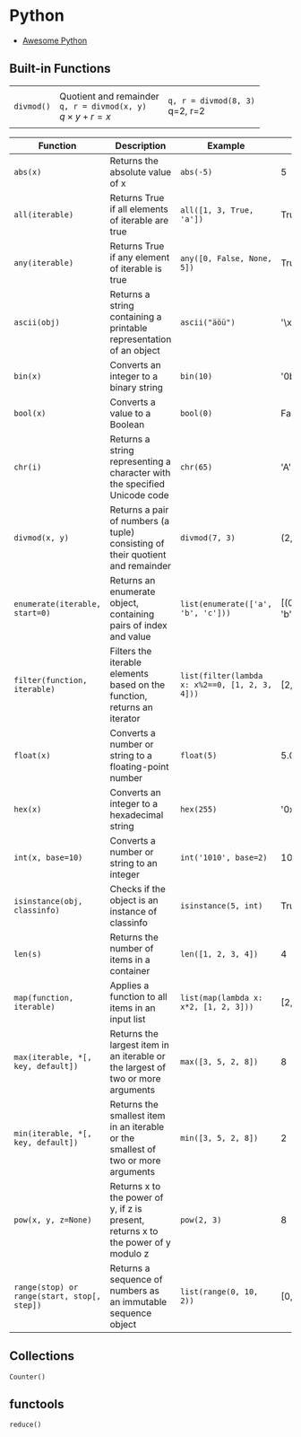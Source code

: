 Python
===

- [Awesome Python](https://github.com/vinta/awesome-python)

Built-in Functions
---

|            |                                                              |                                         |
| ---------- | ------------------------------------------------------------ | --------------------------------------- |
|            |                                                              |                                         |
| `divmod()` | Quotient and remainder<br/>`q, r = divmod(x, y)`<br/>$q\times y+r=x$ | `q, r = divmod(8, 3)`<br/>q=2, r=2<br/> |
|            |                                                              |                                         |

| Function                                    | Description                                                  | Example                                        | Result                         |
| ------------------------------------------- | ------------------------------------------------------------ | ---------------------------------------------- | ------------------------------ |
| `abs(x)`                                    | Returns the absolute value of x                              | `abs(-5)`                                      | 5                              |
| `all(iterable)`                             | Returns True if all elements of iterable are true            | `all([1, 3, True, 'a'])`                       | True                           |
| `any(iterable)`                             | Returns True if any element of iterable is true              | `any([0, False, None, 5])`                     | True                           |
| `ascii(obj)`                                | Returns a string containing a printable representation of an object | `ascii("äöü")`                                 | '\xe4\xf6\xfc'                 |
| `bin(x)`                                    | Converts an integer to a binary string                       | `bin(10)`                                      | '0b1010'                       |
| `bool(x)`                                   | Converts a value to a Boolean                                | `bool(0)`                                      | False                          |
| `chr(i)`                                    | Returns a string representing a character with the specified Unicode code | `chr(65)`                                      | 'A'                            |
| `divmod(x, y)`                              | Returns a pair of numbers (a tuple) consisting of their quotient and remainder | `divmod(7, 3)`                                 | (2, 1)                         |
| `enumerate(iterable, start=0)`              | Returns an enumerate object, containing pairs of index and value | `list(enumerate(['a', 'b', 'c']))`             | [(0, 'a'), (1, 'b'), (2, 'c')] |
| `filter(function, iterable)`                | Filters the iterable elements based on the function, returns an iterator | `list(filter(lambda x: x%2==0, [1, 2, 3, 4]))` | [2, 4]                         |
| `float(x)`                                  | Converts a number or string to a floating-point number       | `float(5)`                                     | 5.0                            |
| `hex(x)`                                    | Converts an integer to a hexadecimal string                  | `hex(255)`                                     | '0xff'                         |
| `int(x, base=10)`                           | Converts a number or string to an integer                    | `int('1010', base=2)`                          | 10                             |
| `isinstance(obj, classinfo)`                | Checks if the object is an instance of classinfo             | `isinstance(5, int)`                           | True                           |
| `len(s)`                                    | Returns the number of items in a container                   | `len([1, 2, 3, 4])`                            | 4                              |
| `map(function, iterable)`                   | Applies a function to all items in an input list             | `list(map(lambda x: x*2, [1, 2, 3]))`          | [2, 4, 6]                      |
| `max(iterable, *[, key, default])`          | Returns the largest item in an iterable or the largest of two or more arguments | `max([3, 5, 2, 8])`                            | 8                              |
| `min(iterable, *[, key, default])`          | Returns the smallest item in an iterable or the smallest of two or more arguments | `min([3, 5, 2, 8])`                            | 2                              |
| `pow(x, y, z=None)`                         | Returns x to the power of y, if z is present, returns x to the power of y modulo z | `pow(2, 3)`                                    | 8                              |
| `range(stop) or range(start, stop[, step])` | Returns a sequence of numbers as an immutable sequence object | `list(range(0, 10, 2))`                        | [0, 2, 4, 6, 8]                |

Collections
---

`Counter()`

functools
---

`reduce()`